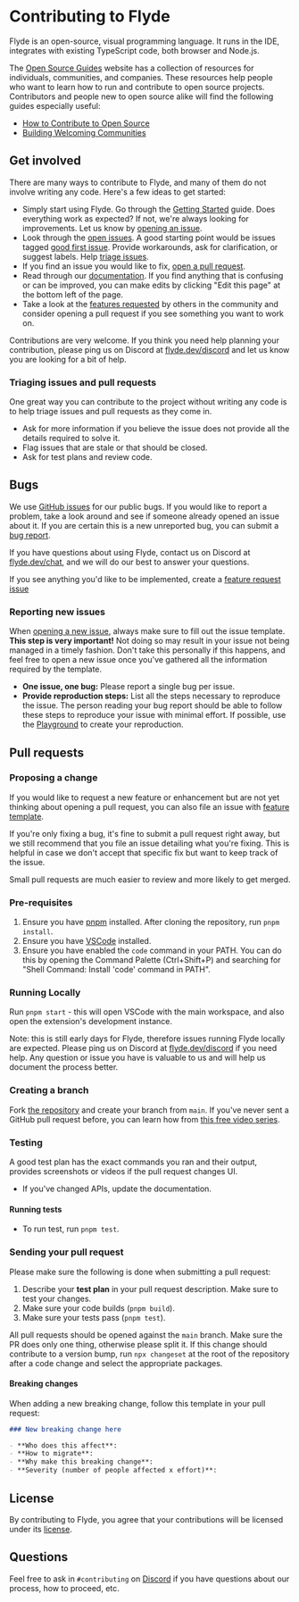 # Contributing to Flyde

Flyde is an open-source, visual programming language. It runs in the IDE, integrates with existing TypeScript code, both browser and Node.js.

The [Open Source Guides](https://opensource.guide/) website has a collection of resources for individuals, communities, and companies. These resources help people who want to learn how to run and contribute to open source projects. Contributors and people new to open source alike will find the following guides especially useful:

- [How to Contribute to Open Source](https://opensource.guide/how-to-contribute/)
- [Building Welcoming Communities](https://opensource.guide/building-community/)

## Get involved

There are many ways to contribute to Flyde, and many of them do not involve writing any code. Here's a few ideas to get started:

- Simply start using Flyde. Go through the [Getting Started](https://www.flyde.dev/docs/) guide. Does everything work as expected? If not, we're always looking for improvements. Let us know by [opening an issue](#reporting-new-issues).
- Look through the [open issues](https://github.com/flydelabs/flyde/issues). A good starting point would be issues tagged [good first issue](https://github.com/flydelabs/flyde/issues?q=is%3Aissue+is%3Aopen+label%3A%22good+first+issue%22). Provide workarounds, ask for clarification, or suggest labels. Help [triage issues](#triaging-issues-and-pull-requests).
- If you find an issue you would like to fix, [open a pull request](#pull-requests).
- Read through our [documentation](https://www.flyde.dev/docs). If you find anything that is confusing or can be improved, you can make edits by clicking "Edit this page" at the bottom left of the page.
- Take a look at the [features requested](https://github.com/flydelabs/flyde/issues?q=is%3Aopen+is%3Aissue+label%3A%22feature+request%22) by others in the community and consider opening a pull request if you see something you want to work on.

Contributions are very welcome. If you think you need help planning your contribution, please ping us on Discord at [flyde.dev/discord](https://www.flyde.dev/discord) and let us know you are looking for a bit of help.

### Triaging issues and pull requests

One great way you can contribute to the project without writing any code is to help triage issues and pull requests as they come in.

- Ask for more information if you believe the issue does not provide all the details required to solve it.
- Flag issues that are stale or that should be closed.
- Ask for test plans and review code.

## Bugs

We use [GitHub issues](https://www.flyde.dev/flydelabs/flyde/issues) for our public bugs. If you would like to report a problem, take a look around and see if someone already opened an issue about it. If you are certain this is a new unreported bug, you can submit a [bug report](#reporting-new-issues).

If you have questions about using Flyde, contact us on Discord at [flyde.dev/chat](https://flyde.dev/chat), and we will do our best to answer your questions.

If you see anything you'd like to be implemented, create a [feature request issue](https://github.com/flydelabs/flyde/issues/new?template=feature_request.yml)

### Reporting new issues

When [opening a new issue](https://github.com/flydelabs/flyde/issues/new/choose), always make sure to fill out the issue template. **This step is very important!** Not doing so may result in your issue not being managed in a timely fashion. Don't take this personally if this happens, and feel free to open a new issue once you've gathered all the information required by the template.

- **One issue, one bug:** Please report a single bug per issue.
- **Provide reproduction steps:** List all the steps necessary to reproduce the issue. The person reading your bug report should be able to follow these steps to reproduce your issue with minimal effort. If possible, use the [Playground](https://play.flyde.dev) to create your reproduction.

## Pull requests

### Proposing a change

If you would like to request a new feature or enhancement but are not yet thinking about opening a pull request, you can also file an issue with [feature template](https://github.com/flydelabs/flyde/issues/new?template=feature_request.yml).

If you're only fixing a bug, it's fine to submit a pull request right away, but we still recommend that you file an issue detailing what you're fixing. This is helpful in case we don't accept that specific fix but want to keep track of the issue.

Small pull requests are much easier to review and more likely to get merged.

### Pre-requisites

1. Ensure you have [pnpm](https://pnpm.io/installation) installed. After cloning the repository, run `pnpm install`.
2. Ensure you have [VSCode](https://code.visualstudio.com/) installed.
3. Ensure you have enabled the `code` command in your PATH. You can do this by opening the Command Palette (Ctrl+Shift+P) and searching for "Shell Command: Install 'code' command in PATH".

### Running Locally

Run `pnpm start` - this will open VSCode with the main workspace, and also open the extension's development instance.

Note: this is still early days for Flyde, therefore issues running Flyde locally are expected. Please ping us on Discord at [flyde.dev/discord](https://www.flyde.dev/discord) if you need help. Any question or issue you have is valuable to us and will help us document the process better.

### Creating a branch

Fork [the repository](https://github.com/flydelabs/flyde) and create your branch from `main`. If you've never sent a GitHub pull request before, you can learn how from [this free video series](https://egghead.io/courses/how-to-contribute-to-an-open-source-project-on-github).

### Testing

A good test plan has the exact commands you ran and their output, provides screenshots or videos if the pull request changes UI.

- If you've changed APIs, update the documentation.

#### Running tests

- To run test, run `pnpm test`.

### Sending your pull request

Please make sure the following is done when submitting a pull request:

1. Describe your **test plan** in your pull request description. Make sure to test your changes.
1. Make sure your code builds (`pnpm build`).
1. Make sure your tests pass (`pnpm test`).

All pull requests should be opened against the `main` branch. Make sure the PR does only one thing, otherwise please split it. If this change should contribute to a version bump, run `npx changeset` at the root of the repository after a code change and select the appropriate packages.

#### Breaking changes

When adding a new breaking change, follow this template in your pull request:

```md
### New breaking change here

- **Who does this affect**:
- **How to migrate**:
- **Why make this breaking change**:
- **Severity (number of people affected x effort)**:
```

## License

By contributing to Flyde, you agree that your contributions will be licensed under its [license](https://github.com/flydelabs/flyde/blob/master/LICENSE.md).

## Questions

Feel free to ask in `#contributing` on [Discord](https://www.flyde.dev/chat) if you have questions about our process, how to proceed, etc.
